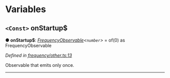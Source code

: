 

# Variables

<a id="onstartup_"></a>

## `<Const>` onStartup$

**● onStartup$**: *[FrequencyObservable](../interfaces/_types_.frequencyobservable.md)<`number`>* =  of(0) as FrequencyObservable<number>

*Defined in [frequency/other.ts:13](https://github.com/paritytech/js-libs/blob/a8a861f/packages/light.js/src/frequency/other.ts#L13)*

Observable that emits only once.

___

